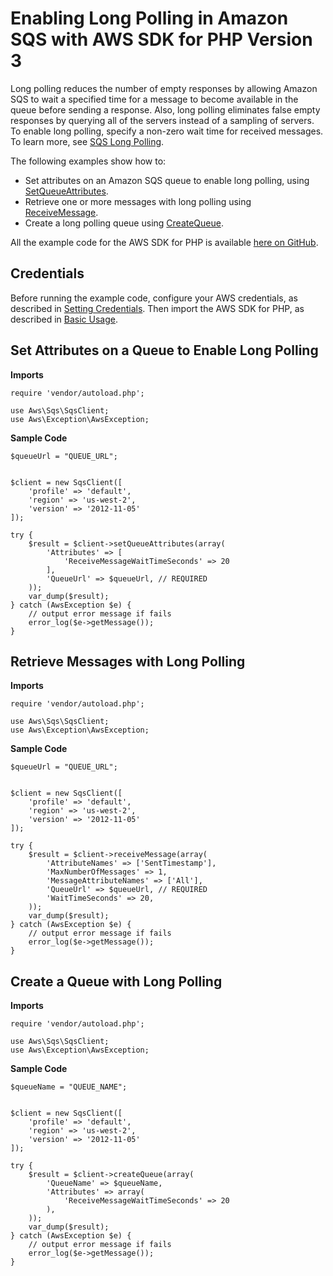 # Enabling Long Polling in Amazon SQS with AWS SDK for PHP Version 3<a name="sqs-examples-enable-long-polling"></a>

Long polling reduces the number of empty responses by allowing Amazon SQS to wait a specified time for a message to become available in the queue before sending a response\. Also, long polling eliminates false empty responses by querying all of the servers instead of a sampling of servers\. To enable long polling, specify a non\-zero wait time for received messages\. To learn more, see [SQS Long Polling](https://docs.aws.amazon.com/AWSSimpleQueueService/latest/SQSDeveloperGuide/sqs-long-polling.html)\.

The following examples show how to:
+ Set attributes on an Amazon SQS queue to enable long polling, using [SetQueueAttributes](https://docs.aws.amazon.com/aws-sdk-php/v3/api/api-sqs-2012-11-05.html#setqueueattributes)\.
+ Retrieve one or more messages with long polling using [ReceiveMessage](https://docs.aws.amazon.com/aws-sdk-php/v3/api/api-sqs-2012-11-05.html#receivemessage)\.
+ Create a long polling queue using [CreateQueue](https://docs.aws.amazon.com/aws-sdk-php/v3/api/api-sqs-2012-11-05.html#createqueue)\.

All the example code for the AWS SDK for PHP is available [here on GitHub](https://github.com/awsdocs/aws-doc-sdk-examples/tree/master/php/example_code)\.

## Credentials<a name="credentials"></a>

Before running the example code, configure your AWS credentials, as described in [Setting Credentials](guide_credentials.md)\. Then import the AWS SDK for PHP, as described in [Basic Usage](getting-started_basic-usage.md)\.

## Set Attributes on a Queue to Enable Long Polling<a name="set-attributes-on-a-queue-to-enable-long-polling"></a>

 **Imports** 

```
require 'vendor/autoload.php';

use Aws\Sqs\SqsClient; 
use Aws\Exception\AwsException;
```

 **Sample Code** 

```
$queueUrl = "QUEUE_URL";
 

$client = new SqsClient([
    'profile' => 'default',
    'region' => 'us-west-2',
    'version' => '2012-11-05'
]);

try {
    $result = $client->setQueueAttributes(array(
        'Attributes' => [
            'ReceiveMessageWaitTimeSeconds' => 20
        ],
        'QueueUrl' => $queueUrl, // REQUIRED
    ));
    var_dump($result);
} catch (AwsException $e) {
    // output error message if fails
    error_log($e->getMessage());
}
```

## Retrieve Messages with Long Polling<a name="retrieve-messages-with-long-polling"></a>

 **Imports** 

```
require 'vendor/autoload.php';

use Aws\Sqs\SqsClient; 
use Aws\Exception\AwsException;
```

 **Sample Code** 

```
$queueUrl = "QUEUE_URL";
 

$client = new SqsClient([
    'profile' => 'default',
    'region' => 'us-west-2',
    'version' => '2012-11-05'
]);

try {
    $result = $client->receiveMessage(array(
        'AttributeNames' => ['SentTimestamp'],
        'MaxNumberOfMessages' => 1,
        'MessageAttributeNames' => ['All'],
        'QueueUrl' => $queueUrl, // REQUIRED
        'WaitTimeSeconds' => 20,
    ));
    var_dump($result);
} catch (AwsException $e) {
    // output error message if fails
    error_log($e->getMessage());
}
```

## Create a Queue with Long Polling<a name="create-a-queue-with-long-polling"></a>

 **Imports** 

```
require 'vendor/autoload.php';

use Aws\Sqs\SqsClient; 
use Aws\Exception\AwsException;
```

 **Sample Code** 

```
$queueName = "QUEUE_NAME";
 

$client = new SqsClient([
    'profile' => 'default',
    'region' => 'us-west-2',
    'version' => '2012-11-05'
]);

try {
    $result = $client->createQueue(array(
        'QueueName' => $queueName,
        'Attributes' => array(
            'ReceiveMessageWaitTimeSeconds' => 20
        ),
    ));
    var_dump($result);
} catch (AwsException $e) {
    // output error message if fails
    error_log($e->getMessage());
}
```
